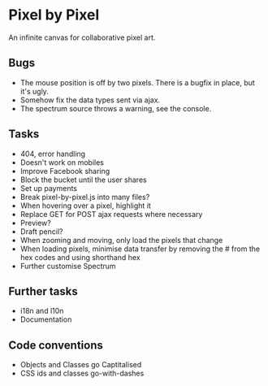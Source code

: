 Pixel by Pixel
==============
An infinite canvas for collaborative pixel art.

Bugs
----
* The mouse position is off by two pixels. There is a bugfix in place, but it's ugly.
* Somehow fix the data types sent via ajax.
* The spectrum source throws a warning, see the console.

Tasks
-----
* 404, error handling
* Doesn't work on mobiles
* Improve Facebook sharing
* Block the bucket until the user shares
* Set up payments
* Break pixel-by-pixel.js into many files?
* When hovering over a pixel, highlight it
* Replace GET for POST ajax requests where necessary
* Preview?
* Draft pencil?
* When zooming and moving, only load the pixels that change
* When loading pixels, minimise data transfer by removing the # from the hex codes and using shorthand hex
* Further customise Spectrum

Further tasks
-------------
* i18n and l10n
* Documentation

Code conventions
----------------
* Objects and Classes go Captitalised
* CSS ids and classes go-with-dashes